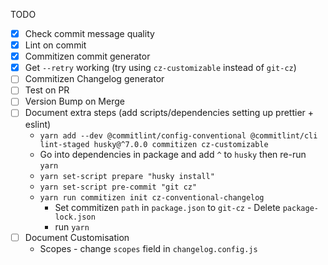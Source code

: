 TODO
- [x] Check commit message quality
- [x] Lint on commit
- [x] Commitizen commit generator
- [x] Get `--retry` working (try using `cz-customizable` instead of `git-cz`)
- [ ] Commitizen Changelog generator
- [ ] Test on PR
- [ ] Version Bump on Merge
- [ ] Document extra steps (add scripts/dependencies setting up prettier + eslint)
	- `yarn add --dev @commitlint/config-conventional @commitlint/cli lint-staged husky@^7.0.0 commitizen cz-customizable`
  	- Go into dependencies in package and add `^` to `husky` then re-run `yarn`
	- `yarn set-script prepare "husky install"`
	- `yarn set-script pre-commit "git cz"`
	- `yarn run commitizen init cz-conventional-changelog`
    	- Set commitizen `path` in `package.json` to `git-cz`    - Delete `package-lock.json`
    	- run `yarn`
- [ ] Document Customisation
  - Scopes - change `scopes` field in `changelog.config.js`